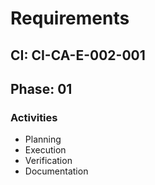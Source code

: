 # Requirements

## CI: CI-CA-E-002-001
## Phase: 01

### Activities
- Planning
- Execution
- Verification
- Documentation
